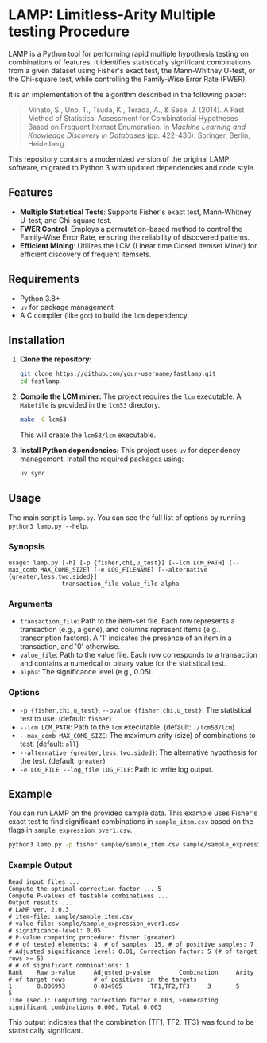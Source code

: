 # LAMP: Limitless-Arity Multiple testing Procedure

LAMP is a Python tool for performing rapid multiple hypothesis testing on combinations of features. It identifies statistically significant combinations from a given dataset using Fisher's exact test, the Mann-Whitney U-test, or the Chi-square test, while controlling the Family-Wise Error Rate (FWER).

It is an implementation of the algorithm described in the following paper:

> Minato, S., Uno, T., Tsuda, K., Terada, A., & Sese, J. (2014). A Fast Method of Statistical Assessment for Combinatorial Hypotheses Based on Frequent Itemset Enumeration. In *Machine Learning and Knowledge Discovery in Databases* (pp. 422-436). Springer, Berlin, Heidelberg.

This repository contains a modernized version of the original LAMP software, migrated to Python 3 with updated dependencies and code style.

## Features

- **Multiple Statistical Tests**: Supports Fisher's exact test, Mann-Whitney U-test, and Chi-square test.
- **FWER Control**: Employs a permutation-based method to control the Family-Wise Error Rate, ensuring the reliability of discovered patterns.
- **Efficient Mining**: Utilizes the LCM (Linear time Closed itemset Miner) for efficient discovery of frequent itemsets.

## Requirements

- Python 3.8+
- `uv` for package management
- A C compiler (like `gcc`) to build the `lcm` dependency.

## Installation

1.  **Clone the repository:**
    ```bash
    git clone https://github.com/your-username/fastlamp.git
    cd fastlamp
    ```

2.  **Compile the LCM miner:**
    The project requires the `lcm` executable. A `Makefile` is provided in the `lcm53` directory.
    ```bash
    make -C lcm53
    ```
    This will create the `lcm53/lcm` executable.

3.  **Install Python dependencies:**
    This project uses `uv` for dependency management. Install the required packages using:
    ```bash
    uv sync
    ```

## Usage

The main script is `lamp.py`. You can see the full list of options by running `python3 lamp.py --help`.

### Synopsis

```
usage: lamp.py [-h] [-p {fisher,chi,u_test}] [--lcm LCM_PATH] [--max_comb MAX_COMB_SIZE] [-e LOG_FILENAME] [--alternative {greater,less,two.sided}]
               transaction_file value_file alpha
```

### Arguments

-   `transaction_file`: Path to the item-set file. Each row represents a transaction (e.g., a gene), and columns represent items (e.g., transcription factors). A '1' indicates the presence of an item in a transaction, and '0' otherwise.
-   `value_file`: Path to the value file. Each row corresponds to a transaction and contains a numerical or binary value for the statistical test.
-   `alpha`: The significance level (e.g., 0.05).

### Options

-   `-p {fisher,chi,u_test}`, `--pvalue {fisher,chi,u_test}`: The statistical test to use. (default: `fisher`)
-   `--lcm LCM_PATH`: Path to the `lcm` executable. (default: `./lcm53/lcm`)
-   `--max_comb MAX_COMB_SIZE`: The maximum arity (size) of combinations to test. (default: `all`)
-   `--alternative {greater,less,two.sided}`: The alternative hypothesis for the test. (default: `greater`)
-   `-e LOG_FILE`, `--log_file LOG_FILE`: Path to write log output.

## Example

You can run LAMP on the provided sample data. This example uses Fisher's exact test to find significant combinations in `sample_item.csv` based on the flags in `sample_expression_over1.csv`.

```bash
python3 lamp.py -p fisher sample/sample_item.csv sample/sample_expression_over1.csv 0.05
```

### Example Output
```
Read input files ...
Compute the optimal correction factor ... 5
Compute P-values of testable combinations ...
Output results ...
# LAMP ver. 2.0.3
# item-file: sample/sample_item.csv
# value-file: sample/sample_expression_over1.csv
# significance-level: 0.05
# P-value computing procedure: fisher (greater)
# # of tested elements: 4, # of samples: 15, # of positive samples: 7
# Adjusted significance level: 0.01, Correction factor: 5 (# of target rows >= 5)
# # of significant combinations: 1
Rank    Raw p-value     Adjusted p-value        Combination     Arity   # of target rows        # of positives in the targets
1       0.006993        0.034965        TF1,TF2,TF3     3       5       5
Time (sec.): Computing correction factor 0.003, Enumerating significant combinations 0.000, Total 0.003
```
This output indicates that the combination {TF1, TF2, TF3} was found to be statistically significant.
